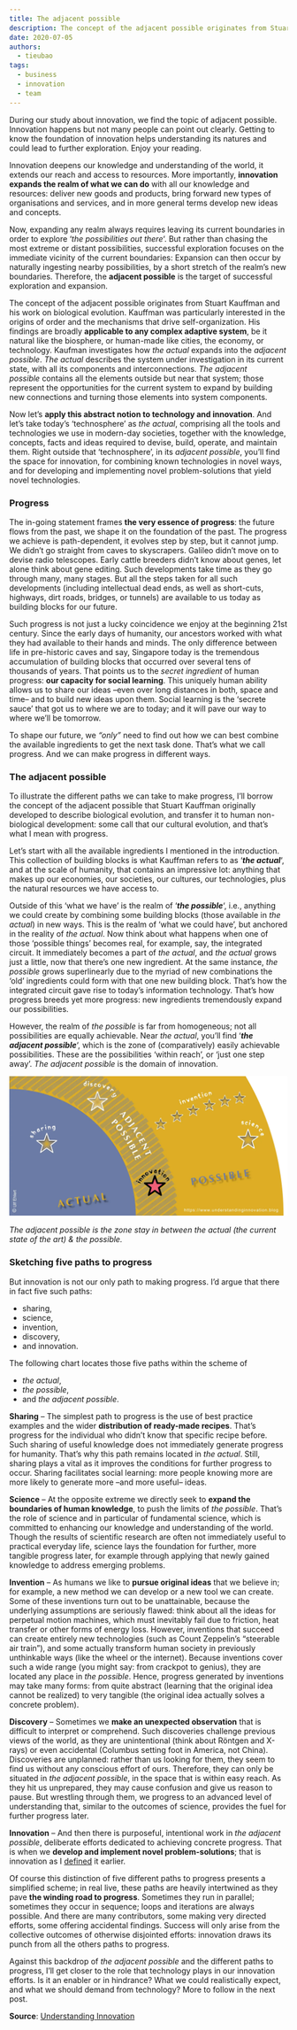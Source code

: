 ```yaml
---
title: The adjacent possible
description: The concept of the adjacent possible originates from Stuart Kauffman and his work on biological evolution.
date: 2020-07-05
authors:
  - tieubao
tags:
  - business
  - innovation
  - team
---
```


During our study about innovation, we find the topic of adjacent possible. Innovation happens but not many people can point out clearly. Getting to know the foundation of innovation helps understanding its natures and could lead to further exploration. Enjoy your reading.

Innovation deepens our knowledge and understanding of the world, it extends our reach and access to resources. More importantly, **innovation expands the realm of what we can do** with all our knowledge and resources: deliver new goods and products, bring forward new types of organisations and services, and in more general terms develop new ideas and concepts.

Now, expanding any realm always requires leaving its current boundaries in order to explore ‘_the possibilities out there_‘. But rather than chasing the most extreme or distant possibilities, successful exploration focuses on the immediate vicinity of the current boundaries: Expansion can then occur by naturally ingesting nearby possibilities, by a short stretch of the realm’s new boundaries. Therefore, the **adjacent possible** is the target of successful exploration and expansion.

The concept of the adjacent possible originates from Stuart Kauffman and his work on biological evolution. Kauffman was particularly interested in the origins of order and the mechanisms that drive self-organization. His findings are broadly **applicable to any complex adaptive system**, be it natural like the biosphere, or human-made like cities, the economy, or technology. Kaufman investigates how *the actual* expands into the *adjacent possible*. *The actual* describes the system under investigation in its current state, with all its components and interconnections. *The adjacent possible* contains all the elements outside but near that system; those represent the opportunities for the current system to expand by building new connections and turning those elements into system components.

Now let’s **apply this abstract notion to technology and innovation**. And let’s take today’s ‘technosphere’ as *the actual*, comprising all the tools and technologies we use in modern-day societies, together with the knowledge, concepts, facts and ideas required to devise, build, operate, and maintain them. Right outside that ‘technosphere’, in its *adjacent possible*, you’ll find the space for innovation, for combining known technologies in novel ways, and for developing and implementing novel problem-solutions that yield novel technologies.

### Progress

The in-going statement frames **the very essence of progress**: the future flows from the past, we shape it on the foundation of the past. The progress we achieve is path-dependent, it evolves step by step, but it cannot jump. We didn’t go straight from caves to skyscrapers. Galileo didn’t move on to devise radio telescopes. Early cattle breeders didn’t know about genes, let alone think about gene editing. Such developments take time as they go through many, many stages. But all the steps taken for all such developments (including intellectual dead ends, as well as short-cuts, highways, dirt roads, bridges, or tunnels) are available to us today as building blocks for our future.

Such progress is not just a lucky coincidence we enjoy at the beginning 21st century. Since the early days of humanity, our ancestors worked with what they had available to their hands and minds. The only difference between life in pre-historic caves and say, Singapore today is the tremendous accumulation of building blocks that occurred over several tens of thousands of years. That points us to the *secret ingredient* of human progress: **our capacity for social learning**. This uniquely human ability allows us to share our ideas –even over long distances in both, space and time– and to build new ideas upon them. Social learning is the ‘secrete sauce’ that got us to where we are to today; and it will pave our way to where we’ll be tomorrow.

To shape our future, we *“only”* need to find out how we can best combine the available ingredients to get the next task done. That’s what we call progress. And we can make progress in different ways.

### The adjacent possible

To illustrate the different paths we can take to make progress, I’ll borrow the concept of the adjacent possible that Stuart Kauffman originally developed to describe biological evolution, and transfer it to human non-biological development: some call that our cultural evolution, and that’s what I mean with progress.

Let’s start with all the available ingredients I mentioned in the introduction. This collection of building blocks is what Kauffman refers to as ‘**_the actual_**‘, and at the scale of humanity, that contains an impressive lot: anything that makes up our economies, our societies, our cultures, our technologies, plus the natural resources we have access to.

Outside of this ‘what we have’ is the realm of ‘**_the possible_**‘, i.e., anything we could create by combining some building blocks (those available in *the actual*) in new ways. This is the realm of ‘what we could have’, but anchored in the reality of *the actual*. Now think about what happens when one of those ‘possible things’ becomes real, for example, say, the integrated circuit. It immediately becomes a part of *the actual*, and *the actual* grows just a little, now that there’s one new ingredient. At the same instance, *the possible* grows superlinearly due to the myriad of new combinations the ‘old’ ingredients could form with that one new building block. That’s how the integrated circuit gave rise to today’s information technology. That’s how progress breeds yet more progress: new ingredients tremendously expand our possibilities.

However, the realm of *the possible* is far from homogeneous; not all possibilities are equally achievable. Near *the actual*, you’ll find ‘**_the adjacent possible_**‘, which is the zone of (comparatively) easily achievable possibilities. These are the possibilities ‘within reach’, or ‘just one step away’. *The adjacent possible* is the domain of innovation.

![](assets/the-adjacent-possible_ec265ab423ab94bc12c32ecaeec5378c_md5.webp)

_The adjacent possible is the zone stay in between the actual (the current state of the art) & the possible._

### Sketching five paths to progress

But innovation is not our only path to making progress. I’d argue that there in fact five such paths:

- sharing,
- science,
- invention,
- discovery,
- and innovation.

The following chart locates those five paths within the scheme of

- _the actual_,
- _the possible_,
- and *the adjacent possible*.

**Sharing** – The simplest path to progress is the use of best practice examples and the wider **distribution of ready-made recipes**. That’s progress for the individual who didn’t know that specific recipe before. Such sharing of useful knowledge does not immediately generate progress for humanity. That’s why this path remains located in *the actual*. Still, sharing plays a vital as it improves the conditions for further progress to occur. Sharing facilitates social learning: more people knowing more are more likely to generate more –and more useful– ideas.

**Science** – At the opposite extreme we directly seek to **expand the boundaries of human knowledge**, to push the limits of *the possible*. That’s the role of science and in particular of fundamental science, which is committed to enhancing our knowledge and understanding of the world. Though the results of scientific research are often not immediately useful to practical everyday life, science lays the foundation for further, more tangible progress later, for example through applying that newly gained knowledge to address emerging problems.

**Invention** – As humans we like to **pursue original ideas** that we believe in; for example, a new method we can develop or a new tool we can create. Some of these inventions turn out to be unattainable, because the underlying assumptions are seriously flawed: think about all the ideas for perpetual motion machines, which must inevitably fail due to friction, heat transfer or other forms of energy loss. However, inventions that succeed can create entirely new technologies (such as Count Zeppelin’s “steerable air train”), and some actually transform human society in previously unthinkable ways (like the wheel or the internet). Because inventions cover such a wide range (you might say: from crackpot to genius), they are located any place in *the possible*. Hence, progress generated by inventions may take many forms: from quite abstract (learning that the original idea cannot be realized) to very tangible (the original idea actually solves a concrete problem).

**Discovery** – Sometimes we **make an unexpected observation** that is difficult to interpret or comprehend. Such discoveries challenge previous views of the world, as they are unintentional (think about Röntgen and X-rays) or even accidental (Columbus setting foot in America, not China). Discoveries are unplanned: rather than us looking for them, they seem to find us without any conscious effort of ours. Therefore, they can only be situated in *the adjacent possible*, in the space that is within easy reach. As they hit us unprepared, they may cause confusion and give us reason to pause. But wrestling through them, we progress to an advanced level of understanding that, similar to the outcomes of science, provides the fuel for further progress later.

**Innovation** – And then there is purposeful, intentional work in *the adjacent possible*, deliberate efforts dedicated to achieving concrete progress. That is when we **develop and implement novel problem-solutions**; that is innovation as I [defined](https://understandinginnovation.blog/2013/09/25/a-working-definition/) it earlier.

Of course this distinction of five different paths to progress presents a simplified scheme; in real live, these paths are heavily intertwined as they pave **the winding road to progress**. Sometimes they run in parallel; sometimes they occur in sequence; loops and iterations are always possible. And there are many contributors, some making very directed efforts, some offering accidental findings. Success will only arise from the collective outcomes of otherwise disjointed efforts: innovation draws its punch from all the others paths to progress.

Against this backdrop of *the adjacent possible* and the different paths to progress, I’ll get closer to the role that technology plays in our innovation efforts. Is it an enabler or in hindrance? What we could realistically expect, and what we should demand from technology? More to follow in the next post.

**Source**: [Understanding Innovation](https://understandinginnovation.blog/)
